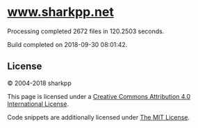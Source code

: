 # www.sharkpp.net

Processing completed 2672 files in 120.2503 seconds.

Build completed on 2018-09-30 08:01:42.

## License

&copy; 2004-2018 sharkpp

This page is licensed under a [Creative Commons Attribution 4.0 International License](http://creativecommons.org/licenses/by/4.0/).

Code snippets are additionally licensed under [The MIT License](http://opensource.org/licenses/MIT).

